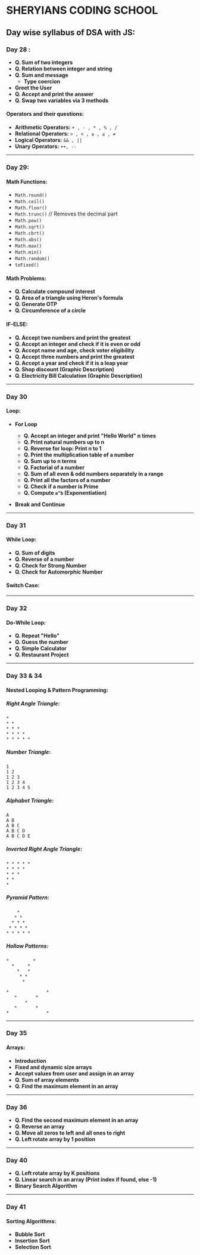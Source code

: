 # SHERYIANS CODING SCHOOL

## Day wise syllabus of DSA with JS:

### Day 28 :

- **Q. Sum of two integers**
- **Q. Relation between integer and string**
- **Q. Sum and message**
  - **Type coercion**
- **Greet the User**
- **Q. Accept and print the answer**
- **Q. Swap two variables via 3 methods**

#### Operators and their questions:
- **Arithmetic Operators:** `+ , - , * , % , /`
- **Relational Operators:** `> , < , ≥ , ≤ , ≠`
- **Logical Operators:** `&& , ||`
- **Unary Operators:** `++, --`

---

### Day 29:

#### Math Functions:
- `Math.round()`
- `Math.ceil()`
- `Math.floor()`
- `Math.trunc()` // Removes the decimal part
- `Math.pow()`
- `Math.sqrt()`
- `Math.cbrt()`
- `Math.abs()`
- `Math.max()`
- `Math.min()`
- `Math.random()`
- `toFixed()`

#### Math Problems:
- **Q. Calculate compound interest**
- **Q. Area of a triangle using Heron's formula**
- **Q. Generate OTP**
- **Q. Circumference of a circle**

#### IF-ELSE:
- **Q. Accept two numbers and print the greatest**
- **Q. Accept an integer and check if it is even or odd**
- **Q. Accept name and age, check voter eligibility**
- **Q. Accept three numbers and print the greatest**
- **Q. Accept a year and check if it is a leap year**
- **Q. Shop discount (Graphic Description)**
- **Q. Electricity Bill Calculation (Graphic Description)**

---

### Day 30

#### Loop:
- **For Loop**
  - **Q. Accept an integer and print "Hello World" n times**
  - **Q. Print natural numbers up to n**
  - **Q. Reverse for loop: Print n to 1**
  - **Q. Print the multiplication table of a number**
  - **Q. Sum up to n terms**
  - **Q. Factorial of a number**
  - **Q. Sum of all even & odd numbers separately in a range**
  - **Q. Print all the factors of a number**
  - **Q. Check if a number is Prime**
  - **Q. Compute `a^b` (Exponentiation)**

- **Break and Continue**

---

### Day 31

#### While Loop:
- **Q. Sum of digits**
- **Q. Reverse of a number**
- **Q. Check for Strong Number**
- **Q. Check for Automorphic Number**

#### Switch Case:

---

### Day 32

#### Do-While Loop:
- **Q. Repeat "Hello"**
- **Q. Guess the number**
- **Q. Simple Calculator**
- **Q. Restaurant Project**

---

### Day 33 & 34

#### Nested Looping & Pattern Programming:

##### Right Angle Triangle:
```
*
* *
* * *
* * * *
* * * * *
```

##### Number Triangle:
```
1
1 2
1 2 3
1 2 3 4
1 2 3 4 5
```

##### Alphabet Triangle:
```
A
A B
A B C
A B C D
A B C D E
```

##### Inverted Right Angle Triangle:
```
* * * * *
* * * *
* * *
* *
*
```

##### Pyramid Pattern:
```
    *
   * *
  * * *
 * * * *
* * * * *
```

##### Hollow Patterns:
```
*         *
  *     *
    *   *
     * *
      *
```

```
*              *
   *       *
       *
   *       *
*              *
```

---

### Day 35

#### Arrays:
- **Introduction**
- **Fixed and dynamic size arrays**
- **Accept values from user and assign in an array**
- **Q. Sum of array elements**
- **Q. Find the maximum element in an array**

---

### Day 36

- **Q. Find the second maximum element in an array**
- **Q. Reverse an array**
- **Q. Move all zeros to left and all ones to right**
- **Q. Left rotate array by 1 position**

---

### Day 40

- **Q. Left rotate array by K positions**
- **Q. Linear search in an array (Print index if found, else -1)**
- **Binary Search Algorithm**

---

### Day 41

#### Sorting Algorithms:
- **Bubble Sort**
- **Insertion Sort**
- **Selection Sort**

